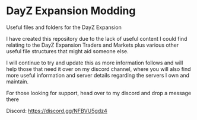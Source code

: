 # DayZ Expansion Modding


Useful files and folders for the DayZ Expansion


I have created this repository due to the lack of useful content I could find relating to the DayZ Expansion Traders and Markets plus various other useful file structures that might aid someone else. 

I will continue to try and update this as more information follows and will help those that need it over on my discord channel, where you will also find more useful information and server details regarding the servers I own and maintain. 

For those looking for support, head over to my discord and drop a message there

Discord: https://discord.gg/NFBVU5gdz4

